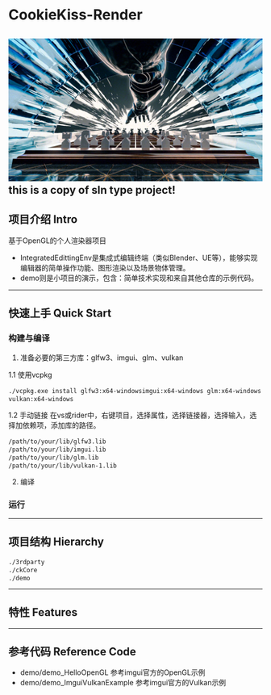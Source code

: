 # CookieKiss-Render
![alt text](stdAsset/stdTexture/AI3_ae_00000.png)
this is a copy of sln type project!
---
## 项目介绍 Intro
基于OpenGL的个人渲染器项目
- IntegratedEdittingEnv是集成式编辑终端（类似Blender、UE等），能够实现编辑器的简单操作功能、图形渲染以及场景物体管理。
- demo则是小项目的演示，包含：简单技术实现和来自其他仓库的示例代码。

---
## 快速上手 Quick Start

### 构建与编译
1. 准备必要的第三方库：glfw3、imgui、glm、vulkan

1.1 使用vcpkg
```
./vcpkg.exe install glfw3:x64-windowsimgui:x64-windows glm:x64-windows vulkan:x64-windows
```
1.2 手动链接
在vs或rider中，右键项目，选择属性，选择链接器，选择输入，选择加依赖项，添加库的路径。
```
/path/to/your/lib/glfw3.lib
/path/to/your/lib/imgui.lib
/path/to/your/lib/glm.lib
/path/to/your/lib/vulkan-1.lib
```

2. 编译

### 运行

---
## 项目结构 Hierarchy
```
./3rdparty
./ckCore
./demo
```

---
## 特性 Features

---
## 参考代码 Reference Code
- demo/demo_HelloOpenGL 参考imgui官方的OpenGL示例
- demo/demo_ImguiVulkanExample 参考imgui官方的Vulkan示例